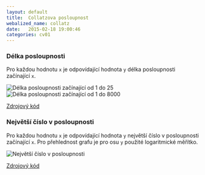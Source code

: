 ```yaml
---
layout: default
title:	Collatzova posloupnost
webalized_name: collatz
date:   2015-02-18 19:00:46
categories: cv01
---
```


### Délka posloupnosti

Pro každou hodnotu `x` je odpovídající hodnota `y` délka posloupnosti začínající `x`.

![Délka posloupnosti začínající od 1 do 25]({{site.baseurl}}/assets/warmup/collatz_seq_len_small.png)
![Délka posloupnosti začínající od 1 do 8000]({{site.baseurl}}/assets/warmup/collatz_seq_len_big.png)

[Zdrojový kód](https://github.com/OndrejSlamecka/iv122/blob/gh-pages/warmup/collatz_seq_len.py)

### Největší číslo v posloupnosti

Pro každou hodnotu `x` je odpovídající hodnota `y` největší číslo v posloupnosti začínající `x`. Pro přehlednost grafu je pro osu `y` použité logaritmické měřítko.

![Největší číslo v posloupnosti]({{site.baseurl}}/assets/warmup/collatz_max.png)

[Zdrojový kód](https://github.com/OndrejSlamecka/iv122/blob/gh-pages/warmup/collatz_max.py)
